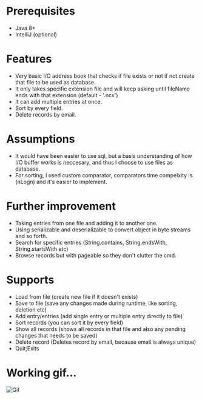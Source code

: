 # Prerequisites
- Java 8+
- IntelliJ (optional)

# Features
- Very basic I/O address book that checks if file exists or not if not create that file to be used as database.
- It only takes specific extension file and will keep asking until fileName ends with that extension (default - '.ncx')
- It can add multiple entries at once.
- Sort by every field.
- Delete records by email.


# Assumptions
- It would have been easier to use sql, but a basis understanding of how I/O buffer works is neccesary, and thus I choose to use files as database.
- For sorting, I used custom comparator, comparators time compelxity is (nLogn) and it's easier to implement.

# Further improvement
- Taking entries from one file and adding it to another one.
- Using serializable and deserializable to convert object in byte streams and so forth.
- Search for specific entries (String.contains, String.endsWith, String.startsWith etc)
- Browse records but with pageable so they don't clutter the cmd.


# Supports
- Load from file (create new file if it doesn't exists)
- Save to file (save any changes made during runtime, like sorting, deletion etc)
- Add entry/entries (add single entry or multiple entry directly to file)
- Sort records (you can sort it by every field)
- Show all records (shows all records in that file and also any pending changes that needs to be saved)
- Delete record (Deletes record by email, because email is always unique)
- Quit;Exits

# Working gif...
![Gif](http://213.32.15.53:6969/idea64_QXMwyMagUp.gif)
